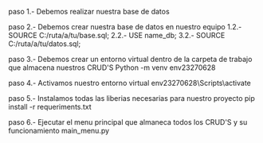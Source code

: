 paso 1.- Debemos realizar nuestra base de datos

paso 2.- Debemos crear nuestra base de datos en nuestro equipo
    1.2.- SOURCE C:/ruta/a/tu/base.sql;
    2.2.- USE name_db;
    3.2.- SOURCE C:/ruta/a/tu/datos.sql;

paso 3.- Debemos crear un entorno virtual dentro de la carpeta de trabajo que almacena nuestros CRUD'S
        Python -m venv env23270628

paso 4.- Activamos nuestro entorno virtual
        env23270628\Scripts\activate

paso 5.- Instalamos todas las liberias necesarias para nuestro proyecto
        pip install -r requeriments.txt

paso 6.- Ejecutar el menu principal que almaneca todos los CRUD'S y su funcionamiento
        main_menu.py